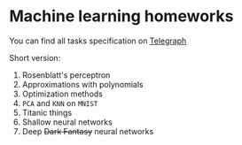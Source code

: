 Machine learning homeworks
===

You can find all tasks specification on [Telegraph](https://graph.org/Homework-12-07)

Short version:

1. Rosenblatt's perceptron
2. Approximations with polynomials
3. Optimization methods
4. `PCA` and `KNN` on `MNIST`
5. Titanic things
6. Shallow neural networks
7. Deep ~~Dark Fantasy~~ neural networks

